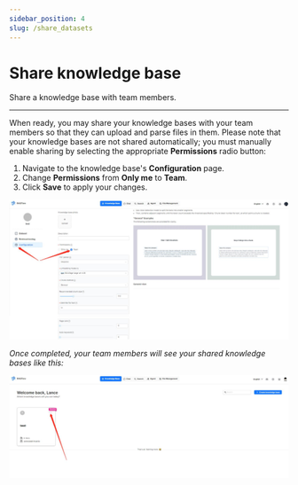 ```yaml
---
sidebar_position: 4
slug: /share_datasets
---
```


# Share knowledge base

Share a knowledge base with team members.

---

When ready, you may share your knowledge bases with your team members so that they can upload and parse files in them. Please note that your knowledge bases are not shared automatically; you must manually enable sharing by selecting the appropriate **Permissions** radio button:

1. Navigate to the knowledge base's **Configuration** page.
2. Change **Permissions** from **Only me** to **Team**.
3. Click **Save** to apply your changes.

![share_knowledge_base](https://raw.githubusercontent.com/infiniflow/ragflow-docs/main/images/share_knowledge_base.jpg)

*Once completed, your team members will see your shared knowledge bases like this:*

![shared_knowledge_base](https://raw.githubusercontent.com/infiniflow/ragflow-docs/main/images/shared_knowledge_base.jpg)
